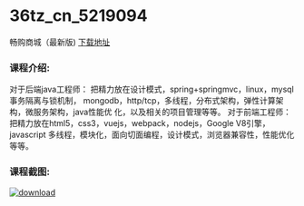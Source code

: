 # 36tz_cn_5219094
畅购商城（最新版)
[下载地址](http://www.36tz.cn/article/5219094 "下载地址")
### 课程介绍:
对于后端java工程师：
把精力放在设计模式，spring+springmvc，linux，mysql事务隔离与锁机制， mongodb，http/tcp，多线程，分布式架构，弹性计算架构，微服务架构，java性能优 化，以及相关的项目管理等等。
对于前端工程师：
把精力放在html5，css3，vuejs，webpack，nodejs，Google V8引擎，javascript 多线程，模块化，面向切面编程，设计模式，浏览器兼容性，性能优化等等。

### 课程截图:
[![download](http://36tz.cn/muke_img/2021_03_2-79.png "下载地址")](http://www.36tz.cn "下载地址")
